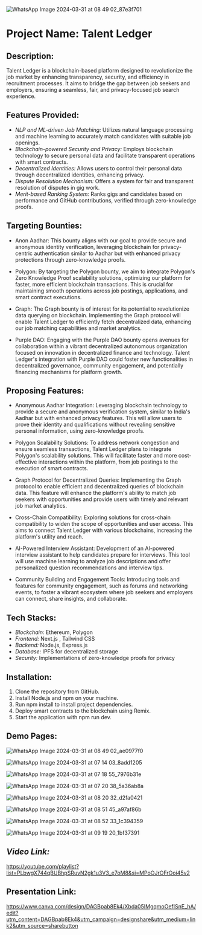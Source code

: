 ![WhatsApp Image 2024-03-31 at 08 49 02_87e3f701](https://github.com/vmmuthu31/TalentLedger/assets/111454596/12863c3b-2e7c-451d-988e-2fbe8b7a902a)
  
  # Project Name: Talent Ledger

## Description:
Talent Ledger is a blockchain-based platform designed to revolutionize the job market by enhancing transparency, security, and efficiency in recruitment processes. It aims to bridge the gap between job seekers and employers, ensuring a seamless, fair, and privacy-focused job search experience.

## Features Provided:
- *NLP and ML-driven Job Matching:* Utilizes natural language processing and machine learning to accurately match candidates with suitable job openings.
- *Blockchain-powered Security and Privacy:* Employs blockchain technology to secure personal data and facilitate transparent operations with smart contracts.
- *Decentralized Identities:* Allows users to control their personal data through decentralized identities, enhancing privacy.
- *Dispute Resolution Mechanism:* Offers a system for fair and transparent resolution of disputes in gig work.
- *Merit-based Ranking System:* Ranks gigs and candidates based on performance and GitHub contributions, verified through zero-knowledge proofs.

## Targeting Bounties:

- Anon Aadhar: This bounty aligns with our goal to provide secure and anonymous identity verification, leveraging blockchain for privacy-centric authentication similar to Aadhar but with enhanced privacy protections through zero-knowledge proofs.

- Polygon: By targeting the Polygon bounty, we aim to integrate Polygon's Zero Knowledge Proof scalability solutions, optimizing our platform for faster, more efficient blockchain transactions. This is crucial for maintaining smooth operations across job postings, applications, and smart contract executions.

- Graph: The Graph bounty is of interest for its potential to revolutionize data querying on blockchain. Implementing the Graph protocol will enable Talent Ledger to efficiently fetch decentralized data, enhancing our job matching capabilities and market analytics.

- Purple DAO: Engaging with the Purple DAO bounty opens avenues for collaboration within a vibrant decentralized autonomous organization focused on innovation in decentralized finance and technology. Talent Ledger's integration with Purple DAO could foster new functionalities in decentralized governance, community engagement, and potentially financing mechanisms for platform growth.

## Proposing Features:
- Anonymous Aadhar Integration: Leveraging blockchain technology to provide a secure and anonymous verification system, similar to India's Aadhar but with enhanced privacy features. This will allow users to prove their identity and qualifications without revealing sensitive personal information, using zero-knowledge proofs.

- Polygon Scalability Solutions: To address network congestion and ensure seamless transactions, Talent Ledger plans to integrate Polygon's scalability solutions. This will facilitate faster and more cost-effective interactions within the platform, from job postings to the execution of smart contracts.

- Graph Protocol for Decentralized Queries: Implementing the Graph protocol to enable efficient and decentralized queries of blockchain data. This feature will enhance the platform's ability to match job seekers with opportunities and provide users with timely and relevant job market analytics.

- Cross-Chain Compatibility: Exploring solutions for cross-chain compatibility to widen the scope of opportunities and user access. This aims to connect Talent Ledger with various blockchains, increasing the platform's utility and reach.

- AI-Powered Interview Assistant: Development of an AI-powered interview assistant to help candidates prepare for interviews. This tool will use machine learning to analyze job descriptions and offer personalized question recommendations and interview tips.

- Community Building and Engagement Tools: Introducing tools and features for community engagement, such as forums and networking events, to foster a vibrant ecosystem where job seekers and employers can connect, share insights, and collaborate.

## Tech Stacks:
- *Blockchain:* Ethereum, Polygon
- *Frontend:* Next.js , Tailwind CSS
- *Backend:* Node.js, Express.js
- *Database:* IPFS for decentralized storage
- *Security:* Implementations of zero-knowledge proofs for privacy

## Installation:
1. Clone the repository from GitHub.
2. Install Node.js and npm on your machine.
3. Run npm install to install project dependencies.
4. Deploy smart contracts to the blockchain using Remix.
5. Start the application with npm run dev.

## Demo Pages:

![WhatsApp Image 2024-03-31 at 08 49 02_ae0977f0](https://github.com/vmmuthu31/TalentLedger/assets/111454596/e8925aba-3eb7-404f-9172-0913d13bdd66)

![WhatsApp Image 2024-03-31 at 07 14 03_8add1205](https://github.com/vmmuthu31/TalentLedger/assets/111454596/9cdbcf49-8a73-42c4-8fef-68dccb001331)

![WhatsApp Image 2024-03-31 at 07 18 55_7976b31e](https://github.com/vmmuthu31/TalentLedger/assets/111454596/7ff560c8-48d1-41af-8084-5e7ee8f5ff49)

![WhatsApp Image 2024-03-31 at 07 20 38_5a36ab8a](https://github.com/vmmuthu31/TalentLedger/assets/111454596/8294926c-b071-46ef-aab5-79e3deb91c36)

![WhatsApp Image 2024-03-31 at 08 20 32_d2fa0421](https://github.com/vmmuthu31/TalentLedger/assets/111454596/74a56be6-13dc-447e-9c97-507c711eea9c)

![WhatsApp Image 2024-03-31 at 08 51 45_a97af86b](https://github.com/vmmuthu31/TalentLedger/assets/111454596/7433cc0c-cdf6-4e46-9d14-d25d01b3df0f)

![WhatsApp Image 2024-03-31 at 08 52 33_1c394359](https://github.com/vmmuthu31/TalentLedger/assets/111454596/9c9fb9b9-190e-4a26-9f34-a8a7a0039983)

![WhatsApp Image 2024-03-31 at 09 19 20_1bf37391](https://github.com/vmmuthu31/TalentLedger/assets/111454596/893cccc8-414c-4755-b4ef-8caad131e26a)




## *Video Link:*

https://youtube.com/playlist?list=PLbwgX744qBUBhpSRuvN2gk1u3V3_e7oM8&si=MPoOJrOFrOoi45v2

## Presentation Link:

https://www.canva.com/design/DAGBpab8Ek4/Xbda05IMgqmoOefISnE_hA/edit?utm_content=DAGBpab8Ek4&utm_campaign=designshare&utm_medium=link2&utm_source=sharebutton

